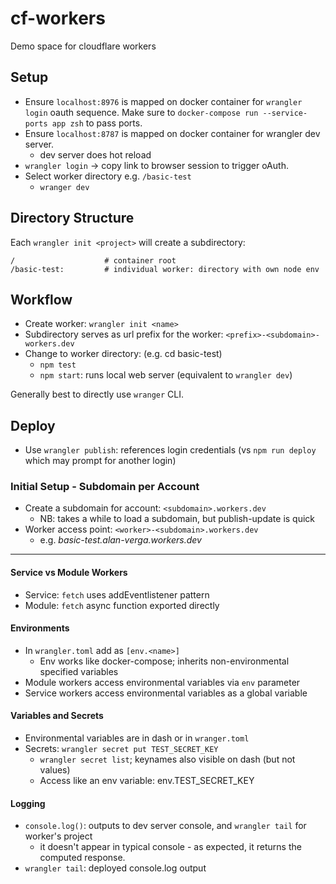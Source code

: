 # cf-workers

Demo space for cloudflare workers

## Setup

* Ensure `localhost:8976` is mapped on docker container for `wrangler login`
  oauth sequence. Make sure to `docker-compose run --service-ports app zsh` to
  pass ports.
* Ensure `localhost:8787` is mapped on docker container for wrangler dev server.
  * dev server does hot reload
* `wrangler login` -> copy link to browser session to trigger oAuth.
* Select worker directory e.g. `/basic-test`
  * `wranger dev`

## Directory Structure

Each `wrangler init <project>` will create a subdirectory:

```
/                    # container root
/basic-test:         # individual worker: directory with own node env

```

## Workflow

* Create worker: `wrangler init <name>`
* Subdirectory serves as url prefix for the worker: `<prefix>-<subdomain>-workers.dev`
* Change to worker directory: (e.g. cd basic-test)
  * `npm test`
  * `npm start`: runs local web server (equivalent to `wrangler dev`)

Generally best to directly use `wranger` CLI.

## Deploy

* Use `wrangler publish`: references login credentials (vs `npm run deploy`
  which may prompt for another login)

### Initial Setup - Subdomain per Account

* Create a subdomain for account: `<subdomain>.workers.dev`
  * NB: takes a while to load a subdomain, but publish-update is quick
* Worker access point: `<worker>-<subdomain>.workers.dev`
  * e.g. _basic-test.alan-verga.workers.dev_

---

#### Service vs Module Workers

* Service: `fetch` uses addEventlistener pattern
* Module: `fetch` async function exported directly

#### Environments

* In `wrangler.toml` add as `[env.<name>]`
  * Env works like docker-compose; inherits non-environmental specified
    variables
* Module workers access environmental variables via `env` parameter
* Service workers access environmental variables as a global variable


#### Variables and Secrets

* Environmental variables are in dash or in `wranger.toml`
* Secrets: `wrangler secret put TEST_SECRET_KEY`
  * `wrangler secret list`; keynames also visible on dash (but not values)
  * Access like an env variable: env.TEST_SECRET_KEY

#### Logging

* `console.log()`: outputs to dev server console, and `wrangler tail` for worker's project
  * it doesn't appear in typical console - as expected, it returns the computed response.
* `wrangler tail`: deployed console.log output
